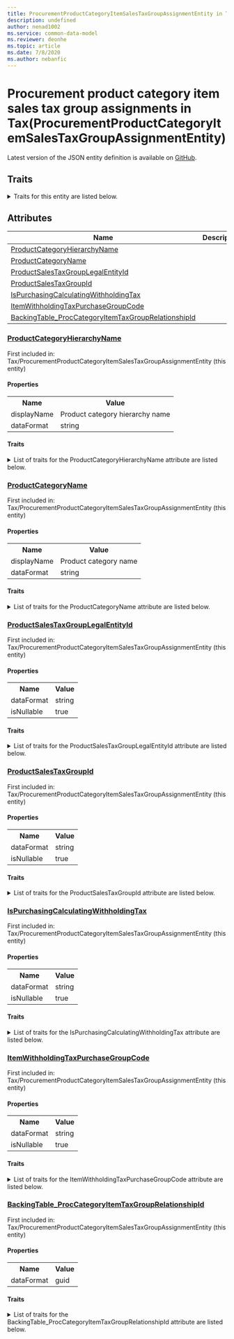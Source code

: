```yaml
---
title: ProcurementProductCategoryItemSalesTaxGroupAssignmentEntity in Tax - Common Data Model | Microsoft Docs
description: undefined
author: nenad1002
ms.service: common-data-model
ms.reviewer: deonhe
ms.topic: article
ms.date: 7/8/2020
ms.author: nebanfic
---
```


# Procurement product category item sales tax group assignments in Tax(ProcurementProductCategoryItemSalesTaxGroupAssignmentEntity)

  
 Latest version of the JSON entity definition is available on <a href="https://github.com/Microsoft/CDM/tree/master/schemaDocuments/core/operationsCommon/Entities/Finance/Tax/ProcurementProductCategoryItemSalesTaxGroupAssignmentEntity.cdm.json" target="_blank">GitHub</a>.  

## Traits

<details>
<summary>Traits for this entity are listed below.  
</summary>

**is.CDM.entityVersion**  
  <table><tr><th>Parameter</th><th>Value</th><th>Data type</th><th>Explanation</th></tr><tr><td>versionNumber</td><td>"1.0"</td><td>string</td><td>semantic version number of the entity</td></tr></table>

**is.application.releaseVersion**  
  <table><tr><th>Parameter</th><th>Value</th><th>Data type</th><th>Explanation</th></tr><tr><td>releaseVersion</td><td>"10.0.13.0"</td><td>string</td><td>semantic version number of the application introducing this entity</td></tr></table>

**is.localized.displayedAs**  
  Holds the list of language specific display text for an object.  <table><tr><th>Parameter</th><th>Value</th><th>Data type</th><th>Explanation</th></tr><tr><td>localizedDisplayText</td><td><table><tr><th>languageTag</th><th>displayText</th></tr><tr><td>en</td><td>Procurement product category item sales tax group assignments</td></tr></table></td><td>entity</td><td>a reference to the constant entity holding the list of localized text</td></tr></table>

</details>

## Attributes

|Name|Description|First Included in Instance|
|---|---|---|
|[ProductCategoryHierarchyName](#ProductCategoryHierarchyName)||<a href="ProcurementProductCategoryItemSalesTaxGroupAssignmentEntity.md" target="_blank">Tax/ProcurementProductCategoryItemSalesTaxGroupAssignmentEntity</a>|
|[ProductCategoryName](#ProductCategoryName)||<a href="ProcurementProductCategoryItemSalesTaxGroupAssignmentEntity.md" target="_blank">Tax/ProcurementProductCategoryItemSalesTaxGroupAssignmentEntity</a>|
|[ProductSalesTaxGroupLegalEntityId](#ProductSalesTaxGroupLegalEntityId)||<a href="ProcurementProductCategoryItemSalesTaxGroupAssignmentEntity.md" target="_blank">Tax/ProcurementProductCategoryItemSalesTaxGroupAssignmentEntity</a>|
|[ProductSalesTaxGroupId](#ProductSalesTaxGroupId)||<a href="ProcurementProductCategoryItemSalesTaxGroupAssignmentEntity.md" target="_blank">Tax/ProcurementProductCategoryItemSalesTaxGroupAssignmentEntity</a>|
|[IsPurchasingCalculatingWithholdingTax](#IsPurchasingCalculatingWithholdingTax)||<a href="ProcurementProductCategoryItemSalesTaxGroupAssignmentEntity.md" target="_blank">Tax/ProcurementProductCategoryItemSalesTaxGroupAssignmentEntity</a>|
|[ItemWithholdingTaxPurchaseGroupCode](#ItemWithholdingTaxPurchaseGroupCode)||<a href="ProcurementProductCategoryItemSalesTaxGroupAssignmentEntity.md" target="_blank">Tax/ProcurementProductCategoryItemSalesTaxGroupAssignmentEntity</a>|
|[BackingTable_ProcCategoryItemTaxGroupRelationshipId](#BackingTable_ProcCategoryItemTaxGroupRelationshipId)||<a href="ProcurementProductCategoryItemSalesTaxGroupAssignmentEntity.md" target="_blank">Tax/ProcurementProductCategoryItemSalesTaxGroupAssignmentEntity</a>|

### <a href=#ProductCategoryHierarchyName name="ProductCategoryHierarchyName">ProductCategoryHierarchyName</a>

First included in: Tax/ProcurementProductCategoryItemSalesTaxGroupAssignmentEntity (this entity)  

#### Properties

<table><tr><th>Name</th><th>Value</th></tr><tr><td>displayName</td><td>Product category hierarchy name</td></tr><tr><td>dataFormat</td><td>string</td></tr></table>

#### Traits

<details>
<summary>List of traits for the ProductCategoryHierarchyName attribute are listed below.</summary>

**is.dataFormat.character**  
**is.dataFormat.big**  
**is.dataFormat.array**  
**is.localized.displayedAs**  
Holds the list of language specific display text for an object.  <table><tr><th>Parameter</th><th>Value</th><th>Data type</th><th>Explanation</th></tr><tr><td>localizedDisplayText</td><td><table><tr><th>languageTag</th><th>displayText</th></tr><tr><td>en</td><td>Product category hierarchy name</td></tr></table></td><td>entity</td><td>a reference to the constant entity holding the list of localized text</td></tr></table>

**is.dataFormat.character**  
**is.dataFormat.array**  
</details>

### <a href=#ProductCategoryName name="ProductCategoryName">ProductCategoryName</a>

First included in: Tax/ProcurementProductCategoryItemSalesTaxGroupAssignmentEntity (this entity)  

#### Properties

<table><tr><th>Name</th><th>Value</th></tr><tr><td>displayName</td><td>Product category name</td></tr><tr><td>dataFormat</td><td>string</td></tr></table>

#### Traits

<details>
<summary>List of traits for the ProductCategoryName attribute are listed below.</summary>

**is.dataFormat.character**  
**is.dataFormat.big**  
**is.dataFormat.array**  
**is.localized.displayedAs**  
Holds the list of language specific display text for an object.  <table><tr><th>Parameter</th><th>Value</th><th>Data type</th><th>Explanation</th></tr><tr><td>localizedDisplayText</td><td><table><tr><th>languageTag</th><th>displayText</th></tr><tr><td>en</td><td>Product category name</td></tr></table></td><td>entity</td><td>a reference to the constant entity holding the list of localized text</td></tr></table>

**is.dataFormat.character**  
**is.dataFormat.array**  
</details>

### <a href=#ProductSalesTaxGroupLegalEntityId name="ProductSalesTaxGroupLegalEntityId">ProductSalesTaxGroupLegalEntityId</a>

First included in: Tax/ProcurementProductCategoryItemSalesTaxGroupAssignmentEntity (this entity)  

#### Properties

<table><tr><th>Name</th><th>Value</th></tr><tr><td>dataFormat</td><td>string</td></tr><tr><td>isNullable</td><td>true</td></tr></table>

#### Traits

<details>
<summary>List of traits for the ProductSalesTaxGroupLegalEntityId attribute are listed below.</summary>

**is.dataFormat.character**  
**is.dataFormat.big**  
**is.dataFormat.array**  
**is.nullable**  
The attribute value may be set to NULL.  

**is.dataFormat.character**  
**is.dataFormat.array**  
</details>

### <a href=#ProductSalesTaxGroupId name="ProductSalesTaxGroupId">ProductSalesTaxGroupId</a>

First included in: Tax/ProcurementProductCategoryItemSalesTaxGroupAssignmentEntity (this entity)  

#### Properties

<table><tr><th>Name</th><th>Value</th></tr><tr><td>dataFormat</td><td>string</td></tr><tr><td>isNullable</td><td>true</td></tr></table>

#### Traits

<details>
<summary>List of traits for the ProductSalesTaxGroupId attribute are listed below.</summary>

**is.dataFormat.character**  
**is.dataFormat.big**  
**is.dataFormat.array**  
**is.nullable**  
The attribute value may be set to NULL.  

**is.dataFormat.character**  
**is.dataFormat.array**  
</details>

### <a href=#IsPurchasingCalculatingWithholdingTax name="IsPurchasingCalculatingWithholdingTax">IsPurchasingCalculatingWithholdingTax</a>

First included in: Tax/ProcurementProductCategoryItemSalesTaxGroupAssignmentEntity (this entity)  

#### Properties

<table><tr><th>Name</th><th>Value</th></tr><tr><td>dataFormat</td><td>string</td></tr><tr><td>isNullable</td><td>true</td></tr></table>

#### Traits

<details>
<summary>List of traits for the IsPurchasingCalculatingWithholdingTax attribute are listed below.</summary>

**is.dataFormat.character**  
**is.dataFormat.big**  
**is.dataFormat.array**  
**is.nullable**  
The attribute value may be set to NULL.  

**is.dataFormat.character**  
**is.dataFormat.array**  
</details>

### <a href=#ItemWithholdingTaxPurchaseGroupCode name="ItemWithholdingTaxPurchaseGroupCode">ItemWithholdingTaxPurchaseGroupCode</a>

First included in: Tax/ProcurementProductCategoryItemSalesTaxGroupAssignmentEntity (this entity)  

#### Properties

<table><tr><th>Name</th><th>Value</th></tr><tr><td>dataFormat</td><td>string</td></tr><tr><td>isNullable</td><td>true</td></tr></table>

#### Traits

<details>
<summary>List of traits for the ItemWithholdingTaxPurchaseGroupCode attribute are listed below.</summary>

**is.dataFormat.character**  
**is.dataFormat.big**  
**is.dataFormat.array**  
**is.nullable**  
The attribute value may be set to NULL.  

**is.dataFormat.character**  
**is.dataFormat.array**  
</details>

### <a href=#BackingTable_ProcCategoryItemTaxGroupRelationshipId name="BackingTable_ProcCategoryItemTaxGroupRelationshipId">BackingTable_ProcCategoryItemTaxGroupRelationshipId</a>

First included in: Tax/ProcurementProductCategoryItemSalesTaxGroupAssignmentEntity (this entity)  

#### Properties

<table><tr><th>Name</th><th>Value</th></tr><tr><td>dataFormat</td><td>guid</td></tr></table>

#### Traits

<details>
<summary>List of traits for the BackingTable_ProcCategoryItemTaxGroupRelationshipId attribute are listed below.</summary>

**is.dataFormat.character**  
**is.dataFormat.big**  
**is.dataFormat.array**  
**is.dataFormat.guid**  
**means.identity.entityId**  
**is.linkedEntity.identifier**  
Marks the attribute(s) that hold foreign key references to a linked (used as an attribute) entity. This attribute is added to the resolved entity to enumerate the referenced entities.  <table><tr><th>Parameter</th><th>Value</th><th>Data type</th><th>Explanation</th></tr><tr><td>entityReferences</td><td><table><tr><th>entityReference</th><th>attributeReference</th></tr><tr><td><a href="../../../Tables/SupplyChain/ProcurementAndSourcing/Main/ProcCategoryItemTaxGroup.md" target="_blank">/core/operationsCommon/Tables/SupplyChain/ProcurementAndSourcing/Main/ProcCategoryItemTaxGroup.cdm.json/ProcCategoryItemTaxGroup</a></td><td><a href="../../../Tables/SupplyChain/ProcurementAndSourcing/Main/ProcCategoryItemTaxGroup.md#RecId" target="_blank">RecId</a></td></tr></table></td><td>entity</td><td>a reference to the constant entity holding the list of entity references</td></tr></table>

**is.dataFormat.guid**  
**is.dataFormat.character**  
**is.dataFormat.array**  
</details>
